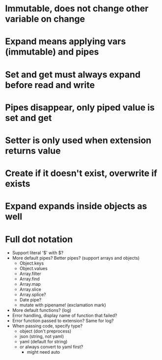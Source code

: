 # Immutable, does not change other variable on change
# Expand means applying vars (immutable) and pipes
# Set and get must always expand before read and write
# Pipes disappear, only piped value is set and get
# Setter is only used when extension returns value
# Create if it doesn't exist, overwrite if exists
# Expand expands inside objects as well
# Full dot notation

* Support literal '$' with \$?
* More default pipes? Better pipes? (support arrays and objects)
  - Object.keys
  - Object.values
  - Array.filter
  - Array.find
  - Array.map
  - Array.slice
  - Array.splice?
  - Date pipe?
  - mutate with pipename! (exclamation mark)
* More default functions? (log)
* Error handling, display name of function that failed?
* Error function passed to extension? Same for log?
* When passing code, specify type?
  - object (don't preprocess)
  - json (string, not yaml)
  - yaml (default for string)
  - or always convert to yaml first?
    - might need auto
